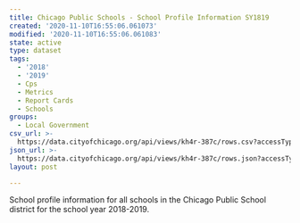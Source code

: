 ```yaml
---
title: Chicago Public Schools - School Profile Information SY1819
created: '2020-11-10T16:55:06.061073'
modified: '2020-11-10T16:55:06.061083'
state: active
type: dataset
tags:
  - '2018'
  - '2019'
  - Cps
  - Metrics
  - Report Cards
  - Schools
groups:
  - Local Government
csv_url: >-
  https://data.cityofchicago.org/api/views/kh4r-387c/rows.csv?accessType=DOWNLOAD
json_url: >-
  https://data.cityofchicago.org/api/views/kh4r-387c/rows.json?accessType=DOWNLOAD
layout: post

---
```

School profile information for all schools in the Chicago Public School district for the school year 2018-2019.
